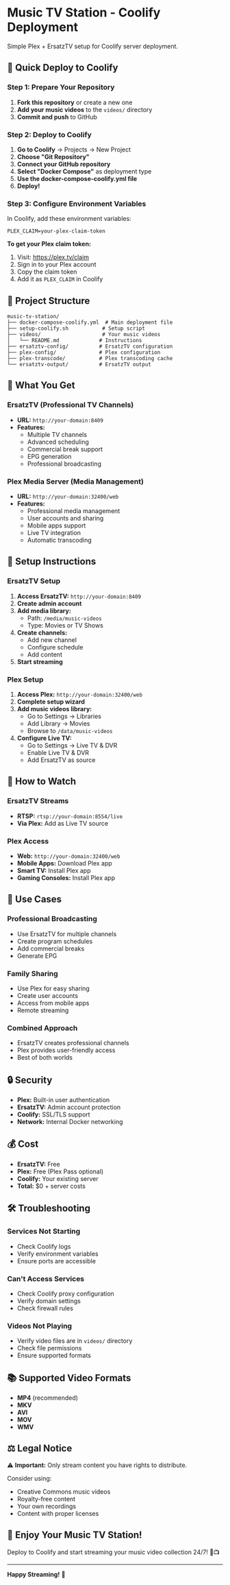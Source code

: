 # Music TV Station - Coolify Deployment

Simple Plex + ErsatzTV setup for Coolify server deployment.

## 🚀 Quick Deploy to Coolify

### Step 1: Prepare Your Repository

1. **Fork this repository** or create a new one
2. **Add your music videos** to the `videos/` directory
3. **Commit and push** to GitHub

### Step 2: Deploy to Coolify

1. **Go to Coolify** → Projects → New Project
2. **Choose "Git Repository"**
3. **Connect your GitHub repository**
4. **Select "Docker Compose"** as deployment type
5. **Use the docker-compose-coolify.yml file**
6. **Deploy!**

### Step 3: Configure Environment Variables

In Coolify, add these environment variables:

```
PLEX_CLAIM=your-plex-claim-token
```

**To get your Plex claim token:**
1. Visit: https://plex.tv/claim
2. Sign in to your Plex account
3. Copy the claim token
4. Add it as `PLEX_CLAIM` in Coolify

## 📁 Project Structure

```
music-tv-station/
├── docker-compose-coolify.yml  # Main deployment file
├── setup-coolify.sh           # Setup script
├── videos/                    # Your music videos
│   └── README.md             # Instructions
├── ersatztv-config/          # ErsatzTV configuration
├── plex-config/              # Plex configuration
├── plex-transcode/           # Plex transcoding cache
└── ersatztv-output/          # ErsatzTV output
```

## 🎵 What You Get

### ErsatzTV (Professional TV Channels)
- **URL:** `http://your-domain:8409`
- **Features:**
  - Multiple TV channels
  - Advanced scheduling
  - Commercial break support
  - EPG generation
  - Professional broadcasting

### Plex Media Server (Media Management)
- **URL:** `http://your-domain:32400/web`
- **Features:**
  - Professional media management
  - User accounts and sharing
  - Mobile apps support
  - Live TV integration
  - Automatic transcoding

## 🔧 Setup Instructions

### ErsatzTV Setup

1. **Access ErsatzTV:** `http://your-domain:8409`
2. **Create admin account**
3. **Add media library:**
   - Path: `/media/music-videos`
   - Type: Movies or TV Shows
4. **Create channels:**
   - Add new channel
   - Configure schedule
   - Add content
5. **Start streaming**

### Plex Setup

1. **Access Plex:** `http://your-domain:32400/web`
2. **Complete setup wizard**
3. **Add music videos library:**
   - Go to Settings → Libraries
   - Add Library → Movies
   - Browse to `/data/music-videos`
4. **Configure Live TV:**
   - Go to Settings → Live TV & DVR
   - Enable Live TV & DVR
   - Add ErsatzTV as source

## 📱 How to Watch

### ErsatzTV Streams
- **RTSP:** `rtsp://your-domain:8554/live`
- **Via Plex:** Add as Live TV source

### Plex Access
- **Web:** `http://your-domain:32400/web`
- **Mobile Apps:** Download Plex app
- **Smart TV:** Install Plex app
- **Gaming Consoles:** Install Plex app

## 🎯 Use Cases

### Professional Broadcasting
- Use ErsatzTV for multiple channels
- Create program schedules
- Add commercial breaks
- Generate EPG

### Family Sharing
- Use Plex for easy sharing
- Create user accounts
- Access from mobile apps
- Remote streaming

### Combined Approach
- ErsatzTV creates professional channels
- Plex provides user-friendly access
- Best of both worlds

## 🔒 Security

- **Plex:** Built-in user authentication
- **ErsatzTV:** Admin account protection
- **Coolify:** SSL/TLS support
- **Network:** Internal Docker networking

## 💰 Cost

- **ErsatzTV:** Free
- **Plex:** Free (Plex Pass optional)
- **Coolify:** Your existing server
- **Total:** $0 + server costs

## 🛠️ Troubleshooting

### Services Not Starting
- Check Coolify logs
- Verify environment variables
- Ensure ports are accessible

### Can't Access Services
- Check Coolify proxy configuration
- Verify domain settings
- Check firewall rules

### Videos Not Playing
- Verify video files are in `videos/` directory
- Check file permissions
- Ensure supported formats

## 📚 Supported Video Formats

- **MP4** (recommended)
- **MKV**
- **AVI**
- **MOV**
- **WMV**

## ⚖️ Legal Notice

⚠️ **Important:** Only stream content you have rights to distribute.

Consider using:
- Creative Commons music videos
- Royalty-free content
- Your own recordings
- Content with proper licenses

## 🎉 Enjoy Your Music TV Station!

Deploy to Coolify and start streaming your music video collection 24/7! 🎵📺

---

**Happy Streaming!** 🚀
